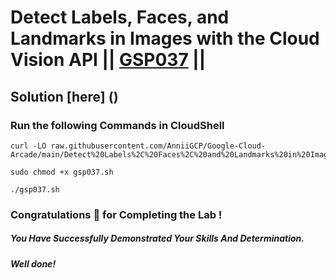 # Detect Labels, Faces, and Landmarks in Images with the Cloud Vision API || [GSP037](https://www.cloudskillsboost.google/focuses/1841?parent=catalog) ||

## Solution [here] ()

### Run the following Commands in CloudShell

```
curl -LO raw.githubusercontent.com/AnniiGCP/Google-Cloud-Arcade/main/Detect%20Labels%2C%20Faces%2C%20and%20Landmarks%20in%20Images%20with%20the%20Cloud%20Vision%20API/gsp037.sh

sudo chmod +x gsp037.sh

./gsp037.sh
```

### Congratulations 🎉 for Completing the Lab !

##### *You Have Successfully Demonstrated Your Skills And Determination.*

#### *Well done!*

 

 
